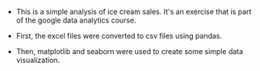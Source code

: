 - This is a simple analysis of ice cream sales. It's an exercise that is part of the google data analytics course.

- First, the excel files were converted to csv files using pandas.
- Then, matplotlib and seaborn were used to create some simple data visualization.
